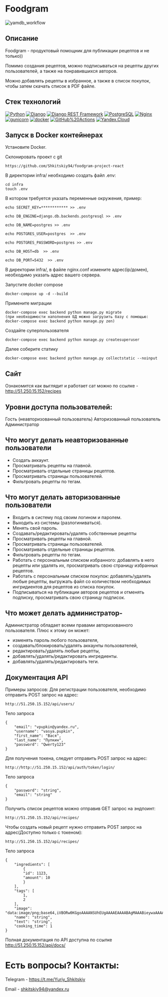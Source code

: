 # Foodgram
![yamdb_workflow](https://github.com/Shkitskiy94/foodgram-project-react/actions/workflows/foodgram_workflow.yml/badge.svg)

## Описание

Foodgram - продуктовый помощник для публикации рецептов и не только))

Помимо создания рецептов, можно подписываться на рецепты других пользователей, а также на понравившихся авторов. 

Можно добавлять рецепты в избранное, а также в список покупок, чтобы затем скачать список в PDF файле. 

## Стек технологий

[![Python](https://img.shields.io/badge/-Python-464646?style=flat-square&logo=Python)](https://www.python.org/)
[![Django](https://img.shields.io/badge/-Django-464646?style=flat-square&logo=Django)](https://www.djangoproject.com/)
[![Django REST Framework](https://img.shields.io/badge/-Django%20REST%20Framework-464646?style=flat-square&logo=Django%20REST%20Framework)](https://www.django-rest-framework.org/)
[![PostgreSQL](https://img.shields.io/badge/-PostgreSQL-464646?style=flat-square&logo=PostgreSQL)](https://www.postgresql.org/)
[![Nginx](https://img.shields.io/badge/-NGINX-464646?style=flat-square&logo=NGINX)](https://nginx.org/ru/)
[![gunicorn](https://img.shields.io/badge/-gunicorn-464646?style=flat-square&logo=gunicorn)](https://gunicorn.org/)
[![docker](https://img.shields.io/badge/-Docker-464646?style=flat-square&logo=docker)](https://www.docker.com/)
[![GitHub%20Actions](https://img.shields.io/badge/-GitHub%20Actions-464646?style=flat-square&logo=GitHub%20actions)](https://github.com/features/actions)
[![Yandex.Cloud](https://img.shields.io/badge/-Yandex.Cloud-464646?style=flat-square&logo=Yandex.Cloud)](https://cloud.yandex.ru/)

## Запуск в Docker контейнерах

Установите Docker.

Склонировать проект с git
```
https://github.com/Shkitskiy94/foodgram-project-react
```

В директории infra/ необходимо создать файл .env:
```
cd infra
touch .env
```

В котором требуется указать переменные окружения, пример:
```
echo SECRET_KEY=************ >> .env

echo DB_ENGINE=django.db.backends.postgresql >> .env

echo DB_NAME=postgres >> .env

echo POSTGRES_USER=postgres  >> .env

echo POSTGRES_PASSWORD=postgres >> .env

echo DB_HOST=db  >> .env

echo DB_PORT=5432  >> .env
```

В директории infra/, в файле nginx.conf измените адрес(ip/домен), необходимо указать адрес вашего сервера.

Запустите docker compose
```
docker-compose up -d --build
```

Примените миграции
```
docker-compose exec backend python manage.py migrate
(при необходимости наполнения БД можно загрузить базу с помощью:
docker-compose exec backend python manage.py zen)
```

Создайте суперпользователя
```
docker-compose exec backend python manage.py createsuperuser
```

Далее соберите статику
```
docker-compose exec backend python manage.py collectstatic --noinput
```

## Сайт

Ознакомится как выглядит и работает сат можно по ссылке - http://51.250.15.152/recipes

## Уровни доступа пользователей:
Гость (неавторизованный пользователь)
Авторизованный пользователь
Администратор

## Что могут делать неавторизованные пользователи
- Создать аккаунт.
- Просматривать рецепты на главной.
- Просматривать отдельные страницы рецептов.
- Просматривать страницы пользователей.
- Фильтровать рецепты по тегам.

## Что могут делать авторизованные пользователи
- Входить в систему под своим логином и паролем.
- Выходить из системы (разлогиниваться).
- Менять свой пароль.
- Создавать/редактировать/удалять собственные рецепты
- Просматривать рецепты на главной.
- Просматривать страницы пользователей.
- Просматривать отдельные страницы рецептов.
- Фильтровать рецепты по тегам.
- Работать с персональным списком избранного: добавлять в него рецепты или удалять их, просматривать свою страницу избранных рецептов.
- Работать с персональным списком покупок: добавлять/удалять любые рецепты, выгружать файл со количеством необходимых ингридиентов для рецептов из списка покупок.
- Подписываться на публикации авторов рецептов и отменять подписку, просматривать свою страницу подписок.

## Что может делать администратор- 
Администратор обладает всеми правами авторизованного пользователя. 
Плюс к этому он может:
- изменять пароль любого пользователя,
- создавать/блокировать/удалять аккаунты пользователей,
- редактировать/удалять любые рецепты,
- добавлять/удалять/редактировать ингредиенты.
- добавлять/удалять/редактировать теги.

## Документация API
Примеры запросов:
Для регистрации пользователя, необходимо отправить POST запрос на адрес:
```
http://51.250.15.152/api/users/
```
Тело запроса
```
{
    "email": "vpupkin@yandex.ru",
    "username": "vasya.pupkin",
    "first_name": "Вася",
    "last_name": "Пупкин",
    "password": "Qwerty123"
}
```

Для получения токена, следует отправить POST запрос на адрес:
```
http://http://51.250.15.152/api/auth/token/login/
```
Тело запроса
```
{
    "password": "string",
    "email": "string"
}
```

Получить список рецептов можно отправив GET запрос на эндпоинт:
```
http://51.250.15.152/api/recipes/
```

Чтобы создать новый рецепт нужно отправить POST запрос на адрес(Доступно только с токеном):
```
http://51.250.15.152/api/recipes/
```

Тело запроса
```
{
    "ingredients": [
        {
        "id": 1123,
        "amount": 10
        }
    ],
    "tags": [
        1,
        2
    ],
    "image": "data:image/png;base64,iVBORw0KGgoAAAANSUhEUgAAAAEAAAABAgMAAABieywaAAAACVBMVEUAAAD///9fX1/S0ecCAAAACXBIWXMAAA7EAAAOxAGVKw4bAAAACklEQVQImWNoAAAAggCByxOyYQAAAABJRU5ErkJggg==",
    "name": "string",
    "text": "string",
    "cooking_time": 1
}
```

Полная документация по API доступна по ссылке  http://51.250.15.152/api/docs/


# Есть вопросы? Контакты:

Telegram - https://t.me/Yuriy_Shkitskiy

Email - shkitskiy94@yandex.ru